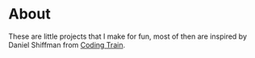 # About

These are little projects that I make for fun, most of then are inspired by Daniel Shiffman from [Coding Train](https://thecodingtrain.com/CodingChallenges).
